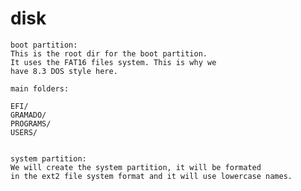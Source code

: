# disk

	boot partition:
	This is the root dir for the boot partition.
	It uses the FAT16 files system. This is why we 
	have 8.3 DOS style here.

	main folders:

	EFI/
	GRAMADO/
	PROGRAMS/
	USERS/


	system partition:
	We will create the system partition, it will be formated
	in the ext2 file system format and it will use lowercase names.
	
